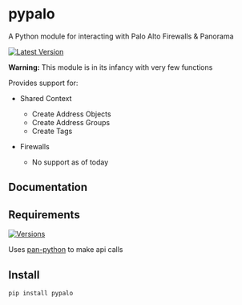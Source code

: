 # pypalo #

A Python module for interacting with Palo Alto Firewalls & Panorama

[![Latest Version](https://img.shields.io/pypi/v/pypalo.svg)](https://pypi.org/project/pypalo/)

**Warning:** This module is in its infancy with very few functions 

Provides support for:

- Shared Context
    - Create Address Objects
    - Create Address Groups
    - Create Tags

- Firewalls
    - No support as of today
 

## Documentation


## Requirements
[![Versions](https://img.shields.io/pypi/pyversions/pypalo.svg)](pypi.python.org/pypi/pypalo)

Uses [pan-python](https://pypi.org/project/pan-python/) to make api calls

## Install 
`pip install pypalo`